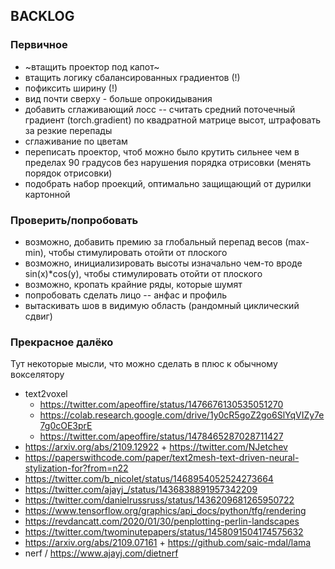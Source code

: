 ## BACKLOG

### Первичное
* ~втащить проектор под капот~
* втащить логику сбалансированных градиентов (!)
* пофиксить ширину (!)
* вид почти сверху - больше опрокидывания
* добавить сглаживающий лосс -- считать средний поточечный градиент (torch.gradient) по квадратной матрице высот, штрафовать за резкие перепады
* сглаживание по цветам
* переписать проектор, чтоб можно было крутить сильнее чем в пределах 90 градусов без нарушения порядка отрисовки (менять порядок отрисовки)
* подобрать набор проекций, оптимально защищающий от дурилки картонной 

### Проверить/попробовать
* возможно, добавить премию за глобальный перепад весов (max-min), чтобы стимулировать отойти от плоского
* возможно, инициализировать высоты изначально чем-то вроде sin(x)*cos(y), чтобы стимулировать отойти от плоского
* возможно, кропать крайние ряды, которые шумят
* попробовать сделать лицо -- анфас и профиль
* вытаскивать шов в видимую область (рандомный циклический сдвиг)

### Прекрасное далёко
Тут некоторые мысли, что можно сделать в плюс к обычному вокселятору
* text2voxel
  * https://twitter.com/apeoffire/status/1476676130535051270
  * https://colab.research.google.com/drive/1y0cR5goZ2go6SlYqVIZy7e7g0cOE3prE
  * https://twitter.com/apeoffire/status/1478465287028711427
* https://arxiv.org/abs/2109.12922 + https://twitter.com/NJetchev
* https://paperswithcode.com/paper/text2mesh-text-driven-neural-stylization-for?from=n22
* https://twitter.com/b_nicolet/status/1468954052524273664
* https://twitter.com/ajayj_/status/1436838891957342209
* https://twitter.com/danielrussruss/status/1436209681265950722
* https://www.tensorflow.org/graphics/api_docs/python/tfg/rendering
* https://revdancatt.com/2020/01/30/penplotting-perlin-landscapes
* https://twitter.com/twominutepapers/status/1458091504174575632
* https://arxiv.org/abs/2109.07161 + https://github.com/saic-mdal/lama
* nerf / https://www.ajayj.com/dietnerf
